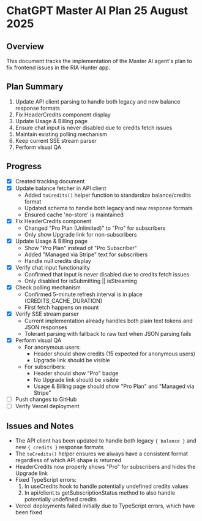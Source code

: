 # ChatGPT Master AI Plan 25 August 2025

## Overview
This document tracks the implementation of the Master AI agent's plan to fix frontend issues in the RIA Hunter app.

## Plan Summary
1. Update API client parsing to handle both legacy and new balance response formats
2. Fix HeaderCredits component display
3. Update Usage & Billing page
4. Ensure chat input is never disabled due to credits fetch issues
5. Maintain existing polling mechanism
6. Keep current SSE stream parser
7. Perform visual QA

## Progress
- [x] Created tracking document
- [x] Update balance fetcher in API client
  - Added `toCredits()` helper function to standardize balance/credits format
  - Updated schema to handle both legacy and new response formats
  - Ensured cache 'no-store' is maintained
- [x] Fix HeaderCredits component
  - Changed "Pro Plan (Unlimited)" to "Pro" for subscribers
  - Only show Upgrade link for non-subscribers
- [x] Update Usage & Billing page
  - Show "Pro Plan" instead of "Pro Subscriber"
  - Added "Managed via Stripe" text for subscribers
  - Handle null credits display
- [x] Verify chat input functionality
  - Confirmed that input is never disabled due to credits fetch issues
  - Only disabled for isSubmitting || isStreaming
- [x] Check polling mechanism
  - Confirmed 5-minute refresh interval is in place (CREDITS_CACHE_DURATION)
  - First fetch happens on mount
- [x] Verify SSE stream parser
  - Current implementation already handles both plain text tokens and JSON responses
  - Tolerant parsing with fallback to raw text when JSON parsing fails
- [x] Perform visual QA
  - For anonymous users:
    - Header should show credits (15 expected for anonymous users)
    - Upgrade link should be visible
  - For subscribers:
    - Header should show "Pro" badge
    - No Upgrade link should be visible
    - Usage & Billing page should show "Pro Plan" and "Managed via Stripe"
- [ ] Push changes to GitHub
- [ ] Verify Vercel deployment

## Issues and Notes
- The API client has been updated to handle both legacy `{ balance }` and new `{ credits }` response formats
- The `toCredits()` helper ensures we always have a consistent format regardless of which API shape is returned
- HeaderCredits now properly shows "Pro" for subscribers and hides the Upgrade link
- Fixed TypeScript errors:
  1. In useCredits hook to handle potentially undefined credits values
  2. In api/client.ts getSubscriptionStatus method to also handle potentially undefined credits
- Vercel deployments failed initially due to TypeScript errors, which have been fixed
